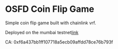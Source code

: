 # OSFD Coin Flip Game
Simple coin flip game built with chainlink vrf.

Deployed on the mumbai testnet[link](https://mumbai.polygonscan.com/address/0xf6a437bb1ff107718a5ecb09affdd78ce76b793f#code)

CA: 0xf6a437bb1ff107718a5ecb09affdd78ce76b793f